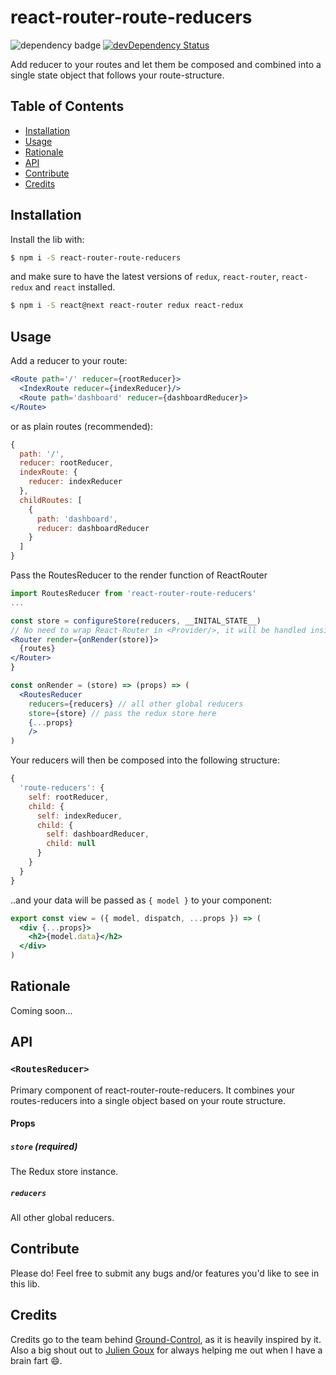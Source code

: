 
# react-router-route-reducers

![dependency badge](https://david-dm.org/mrtnbroder/react-router-route-reducers.svg)
[![devDependency Status](https://david-dm.org/mrtnbroder/react-router-route-reducers/dev-status.svg)](https://david-dm.org/mrtnbroder/react-router-route-reducers#info=devDependencies)

Add reducer to your routes and let them be composed and combined into a single state object that follows your route-structure.

## Table of Contents
* [Installation](#installation)
* [Usage](#usage)
* [Rationale](#rationale)
* [API](#api)
* [Contribute](#contribute)
* [Credits](#credits)

## Installation

Install the lib with:

```sh
$ npm i -S react-router-route-reducers
```

and make sure to have the latest versions of `redux`, `react-router`, `react-redux` and `react` installed.

```sh
$ npm i -S react@next react-router redux react-redux
```

## Usage

Add a reducer to your route:

```jsx
<Route path='/' reducer={rootReducer}>
  <IndexRoute reducer={indexReducer}/>
  <Route path='dashboard' reducer={dashboardReducer}>
</Route>
```

or as plain routes (recommended):

```js
{
  path: '/',
  reducer: rootReducer,
  indexRoute: {
    reducer: indexReducer
  },
  childRoutes: [
    {
      path: 'dashboard',
      reducer: dashboardReducer
    }
  ]
}
```

Pass the RoutesReducer to the render function of ReactRouter

```jsx
import RoutesReducer from 'react-router-route-reducers'
...

const store = configureStore(reducers, __INITAL_STATE__)
// No need to wrap React-Router in <Provider/>, it will be handled inside <RoutesReducer/>
<Router render={onRender(store)}>
  {routes}
</Router>
}

const onRender = (store) => (props) => (
  <RoutesReducer
    reducers={reducers} // all other global reducers
    store={store} // pass the redux store here
    {...props}
    />
)
```

Your reducers will then be composed into the following structure:

```js
{
  'route-reducers': {
    self: rootReducer,
    child: {
      self: indexReducer,
      child: {
        self: dashboardReducer,
        child: null
      }
    }
  }
}
```

..and your data will be passed as `{ model }` to your component:

```jsx
export const view = ({ model, dispatch, ...props }) => (
  <div {...props}>
    <h2>{model.data}</h2>
  </div>
)
```

## Rationale

Coming soon...

## API

### `<RoutesReducer>`

Primary component of react-router-route-reducers. It combines your routes-reducers into a single object based on your route structure.

#### Props

##### `store` (required)

The Redux store instance.

##### `reducers`

All other global reducers.

## Contribute

Please do! Feel free to submit any bugs and/or features you'd like to see in this lib.

## Credits

Credits go to the team behind [Ground-Control](https://github.com/raisemarketplace/ground-control), as it is heavily inspired by it. Also a big shout out to [Julien Goux](https://github.com/jgoux) for always helping me out when I have a brain fart 😄.
